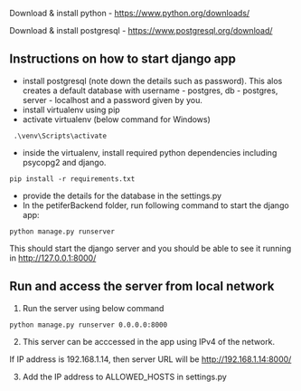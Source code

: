 Download & install python - https://www.python.org/downloads/

Download & install postgresql - https://www.postgresql.org/download/

## Instructions on how to start django app

- install postgresql (note down the details such as password). This alos creates a default database with username - postgres, db - postgres, server - localhost and a password given by you.
- install virtualenv using pip
- activate virtualenv (below command for Windows)

```
 .\venv\Scripts\activate
```

- inside the virtualenv, install required python dependencies including psycopg2 and django.

```
pip install -r requirements.txt
```

- provide the details for the database in the settings.py
- In the petiferBackend folder, run following command to start the django app:

```
python manage.py runserver
```

This should start the django server and you should be able to see it running in http://127.0.0.1:8000/

## Run and access the server from local network

1. Run the server using below command

```
python manage.py runserver 0.0.0.0:8000
```

2. This server can be acccessed in the app using IPv4 of the network.

If IP address is 192.168.1.14, then server URL will be http://192.168.1.14:8000/

3. Add the IP address to ALLOWED_HOSTS in settings.py
